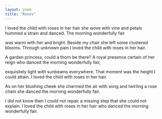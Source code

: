 ```yaml
---
layout: poem
title: "Roses"
---
```


I loved the child with roses in her hair
she wove with vine and petals hummed a strain
and danced. The morning wonderfully fair

was warm with her and bright. Beside my chair
she left some clustered blooms. Through unknown  pain
I loved the child with roses in her hair.

A garden princess, could a thorn be there?
A royal presence certain of her reign
who danced the morning wonderfully fair,

exquisitely light with sunbeams everywhere.
That moment was the height I could attain.
I loved the child with roses in her hair.

As on her blushing cheek she charmed the air
with song and twirling a rose chain
she danced the morning wonderfully fair.

I did not know then I could not repair
a missing step that she could not explain.
I loved the child with roses in her hair
who danced the morning wonderfully fair.
